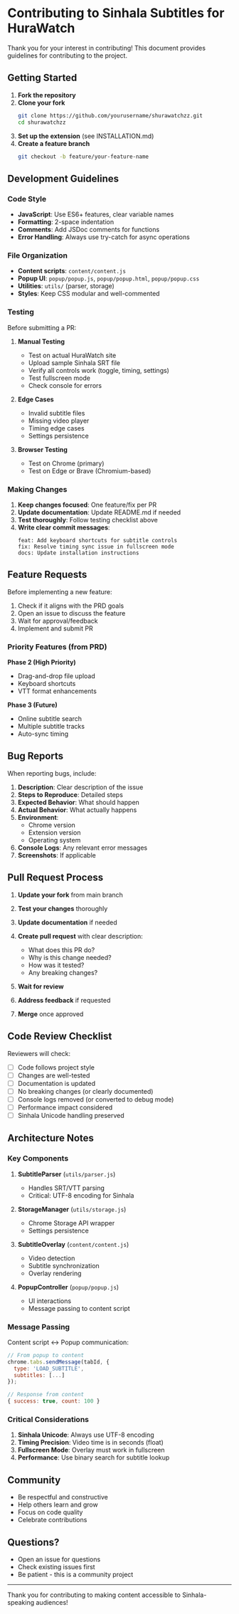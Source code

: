 # Contributing to Sinhala Subtitles for HuraWatch

Thank you for your interest in contributing! This document provides guidelines for contributing to the project.

## Getting Started

1. **Fork the repository**
2. **Clone your fork**
   ```bash
   git clone https://github.com/yourusername/shurawatchzz.git
   cd shurawatchzz
   ```
3. **Set up the extension** (see INSTALLATION.md)
4. **Create a feature branch**
   ```bash
   git checkout -b feature/your-feature-name
   ```

## Development Guidelines

### Code Style

- **JavaScript**: Use ES6+ features, clear variable names
- **Formatting**: 2-space indentation
- **Comments**: Add JSDoc comments for functions
- **Error Handling**: Always use try-catch for async operations

### File Organization

- **Content scripts**: `content/content.js`
- **Popup UI**: `popup/popup.js`, `popup/popup.html`, `popup/popup.css`
- **Utilities**: `utils/` (parser, storage)
- **Styles**: Keep CSS modular and well-commented

### Testing

Before submitting a PR:

1. **Manual Testing**
   - Test on actual HuraWatch site
   - Upload sample Sinhala SRT file
   - Verify all controls work (toggle, timing, settings)
   - Test fullscreen mode
   - Check console for errors

2. **Edge Cases**
   - Invalid subtitle files
   - Missing video player
   - Timing edge cases
   - Settings persistence

3. **Browser Testing**
   - Test on Chrome (primary)
   - Test on Edge or Brave (Chromium-based)

### Making Changes

1. **Keep changes focused**: One feature/fix per PR
2. **Update documentation**: Update README.md if needed
3. **Test thoroughly**: Follow testing checklist above
4. **Write clear commit messages**:
   ```
   feat: Add keyboard shortcuts for subtitle controls
   fix: Resolve timing sync issue in fullscreen mode
   docs: Update installation instructions
   ```

## Feature Requests

Before implementing a new feature:

1. Check if it aligns with the PRD goals
2. Open an issue to discuss the feature
3. Wait for approval/feedback
4. Implement and submit PR

### Priority Features (from PRD)

**Phase 2 (High Priority)**
- Drag-and-drop file upload
- Keyboard shortcuts
- VTT format enhancements

**Phase 3 (Future)**
- Online subtitle search
- Multiple subtitle tracks
- Auto-sync timing

## Bug Reports

When reporting bugs, include:

1. **Description**: Clear description of the issue
2. **Steps to Reproduce**: Detailed steps
3. **Expected Behavior**: What should happen
4. **Actual Behavior**: What actually happens
5. **Environment**:
   - Chrome version
   - Extension version
   - Operating system
6. **Console Logs**: Any relevant error messages
7. **Screenshots**: If applicable

## Pull Request Process

1. **Update your fork** from main branch
2. **Test your changes** thoroughly
3. **Update documentation** if needed
4. **Create pull request** with clear description:
   - What does this PR do?
   - Why is this change needed?
   - How was it tested?
   - Any breaking changes?

5. **Wait for review**
6. **Address feedback** if requested
7. **Merge** once approved

## Code Review Checklist

Reviewers will check:

- [ ] Code follows project style
- [ ] Changes are well-tested
- [ ] Documentation is updated
- [ ] No breaking changes (or clearly documented)
- [ ] Console logs removed (or converted to debug mode)
- [ ] Performance impact considered
- [ ] Sinhala Unicode handling preserved

## Architecture Notes

### Key Components

1. **SubtitleParser** (`utils/parser.js`)
   - Handles SRT/VTT parsing
   - Critical: UTF-8 encoding for Sinhala

2. **StorageManager** (`utils/storage.js`)
   - Chrome Storage API wrapper
   - Settings persistence

3. **SubtitleOverlay** (`content/content.js`)
   - Video detection
   - Subtitle synchronization
   - Overlay rendering

4. **PopupController** (`popup/popup.js`)
   - UI interactions
   - Message passing to content script

### Message Passing

Content script ↔ Popup communication:

```javascript
// From popup to content
chrome.tabs.sendMessage(tabId, {
  type: 'LOAD_SUBTITLE',
  subtitles: [...]
});

// Response from content
{ success: true, count: 100 }
```

### Critical Considerations

1. **Sinhala Unicode**: Always use UTF-8 encoding
2. **Timing Precision**: Video time is in seconds (float)
3. **Fullscreen Mode**: Overlay must work in fullscreen
4. **Performance**: Use binary search for subtitle lookup

## Community

- Be respectful and constructive
- Help others learn and grow
- Focus on code quality
- Celebrate contributions

## Questions?

- Open an issue for questions
- Check existing issues first
- Be patient - this is a community project

---

Thank you for contributing to making content accessible to Sinhala-speaking audiences!
